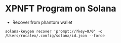 # XPNFT Program on Solana

- Recover from phantom wallet

```commandline
solana-keygen recover 'prompt://?key=0/0' -o /Users/rocalex/.config/solana/id.json --force
```